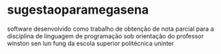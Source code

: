 # sugestaoparamegasena
software desenvolvido como trabalho de obtenção de nota parcial para a disciplina de linguagem de programação sob orientação do professor winston sen lun fung da escola superior politécnica uninter
